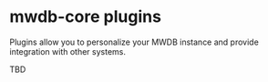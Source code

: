 # mwdb-core plugins

Plugins allow you to personalize your MWDB instance and provide integration with other systems.

TBD
